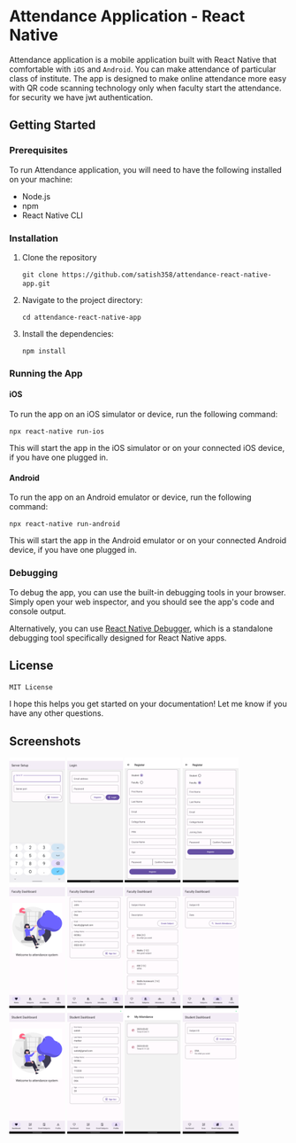 # Attendance Application - React Native

Attendance application is a mobile application built with React Native that comfortable with `iOS` and `Android`. You can make attendance of particular class of institute. The app is designed to make online attendance more easy with QR code scanning technology only when faculty start the attendance. for security we have jwt authentication.

## Getting Started

### Prerequisites

To run Attendance application, you will need to have the following installed on your machine:

- Node.js
- npm
- React Native CLI

### Installation

1. Clone the repository
   ```
   git clone https://github.com/satish358/attendance-react-native-app.git
   ```
2. Navigate to the project directory:
   ```
   cd attendance-react-native-app
   ```
3. Install the dependencies:
   ```
   npm install
   ```

### Running the App

#### iOS

To run the app on an iOS simulator or device, run the following command:

```
npx react-native run-ios
```

This will start the app in the iOS simulator or on your connected iOS device, if you have one plugged in.

#### Android

To run the app on an Android emulator or device, run the following command:

```
npx react-native run-android
```

This will start the app in the Android emulator or on your connected Android device, if you have one plugged in.

### Debugging

To debug the app, you can use the built-in debugging tools in your browser. Simply open your web inspector, and you should see the app's code and console output.

Alternatively, you can use [React Native Debugger](https://github.com/jhen0409/react-native-debugger), which is a standalone debugging tool specifically designed for React Native apps.

## License

`MIT License`

I hope this helps you get started on your documentation! Let me know if you have any other questions.

## Screenshots

<img src="./screenshots/server_setup.png"  width="20%">
<img src="./screenshots/login.png"  width="20%">
<img src="./screenshots/student_register.png"  width="20%">
<img src="./screenshots/faculty_register.png"  width="20%">
<img src="./screenshots/faculty_dashboard.png"  width="20%">
<img src="./screenshots/faculty_profile.png"  width="20%">
<img src="./screenshots/faculty_subjects.png"  width="20%">
<img src="./screenshots/faculty_show_attendance.png"  width="20%">
<img src="./screenshots/student_dashboard.png"  width="20%">
<img src="./screenshots/student_profile.png"  width="20%">
<img src="./screenshots/student_attendance.png"  width="20%">
<img src="./screenshots/student_subjects.png"  width="20%">
